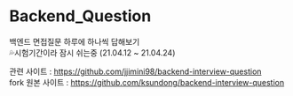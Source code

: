 # Backend_Question
백엔드 면접질문 하루에 하나씩 답해보기                                  
💦시험기간이라 잠시 쉬는중 (21.04.12 ~ 21.04.24)                           


관련 사이트 : https://github.com/jjimini98/backend-interview-question                                                          
fork 원본 사이트 : https://github.com/ksundong/backend-interview-question                                                                      

